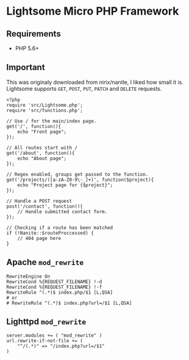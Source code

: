 Lightsome  Micro PHP Framework
======

Requirements
------------

- PHP 5.6+

Important
-------
This was originaly downloaded from nirix/nanite, I liked how small it is.
Lightsome supports `GET`, `POST`, `PUT`, `PATCH` and `DELETE` requests.

    <?php
    require 'src/Lightsome.php';
    require 'src/functions.php';

    // Use / for the main/index page.
    get('/', function(){
        echo "Front page";
    });

    // All routes start with /
    get('/about', function(){
        echo "About page";
    });

    // Regex enabled, groups get passed to the function.
    get('/projects/([a-zA-Z0-9\-_]+)', function($project){
        echo "Project page for {$project}";
    });

    // Handle a POST request
    post('/contact', function(){
        // Handle submitted contact form.
    });

    // Checking if a route has been matched
    if (!Nanite::$routeProccessed) {
        // 404 page here
    }

Apache `mod_rewrite`
--------------------

    RewriteEngine On
    RewriteCond %{REQUEST_FILENAME} !-d
    RewriteCond %{REQUEST_FILENAME} !-f
    RewriteRule ^(.*)$ index.php/$1 [L,QSA]
    # or
    # RewriteRule ^(.*)$ index.php?url=/$1 [L,QSA]
    
Lighttpd `mod_rewrite`
----------------------

    server.modules += ( "mod_rewrite" )
    url.rewrite-if-not-file += (
        "^/(.*)" => "/index.php?url=/$1"
    )
